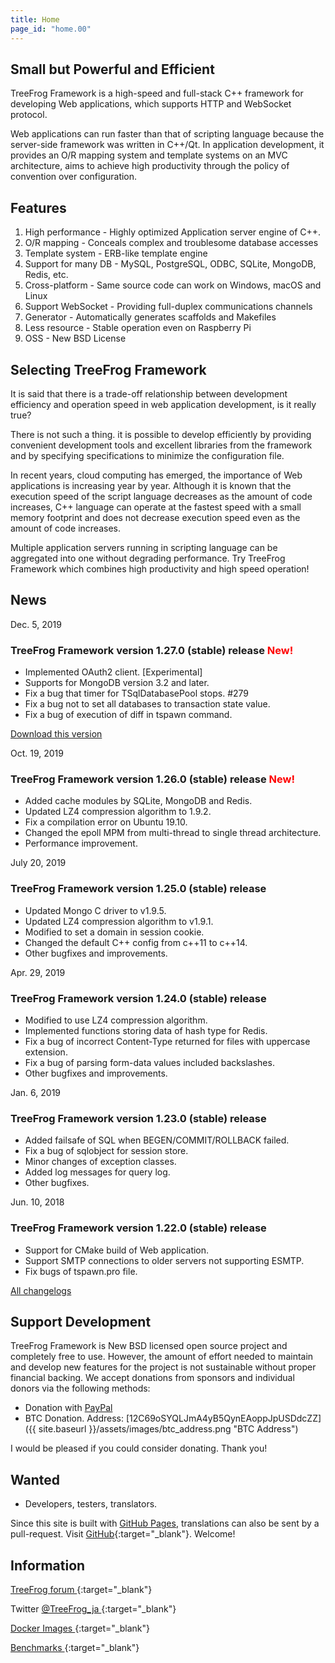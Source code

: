 ```yaml
---
title: Home
page_id: "home.00"
---
```


## <i class="fa fa-bolt" aria-hidden="true"></i> Small but Powerful and Efficient

TreeFrog Framework is a high-speed and full-stack C++ framework for developing Web applications, which supports HTTP and WebSocket protocol.

Web applications can run faster than that of scripting language because the server-side framework was written in C++/Qt. In application development, it provides an O/R mapping system and template systems on an MVC architecture, aims to achieve high productivity through the policy of  convention over configuration.


## <i class="fa fa-flag" aria-hidden="true"></i> Features

  1. High performance - Highly optimized Application server engine of C++.
  2. O/R mapping  - Conceals complex and troublesome database accesses
  3. Template system  - ERB-like template engine
  4. Support for many DB - MySQL, PostgreSQL, ODBC, SQLite, MongoDB, Redis, etc.
  5. Cross-platform  - Same source code can work on Windows, macOS and Linux
  6. Support WebSocket - Providing full-duplex communications channels
  7. Generator - Automatically generates scaffolds and Makefiles
  8. Less resource -  Stable operation even on Raspberry Pi
  9. OSS  - New BSD License


## <i class="fa fa-comment" aria-hidden="true"></i> Selecting TreeFrog Framework

It is said that there is a trade-off relationship between development efficiency and operation speed in web application development, is it really true?

There is not such a thing. it is possible to develop efficiently by providing convenient development tools and excellent libraries from the framework and by specifying specifications to minimize the configuration file.

In recent years, cloud computing has emerged, the importance of Web applications is increasing year by year. Although it is known that the execution speed of the script language decreases as the amount of code increases, C++ language can operate at the fastest speed with a small memory footprint and does not decrease execution speed even as the amount of code increases.

Multiple application servers running in scripting language can be aggregated into one without degrading performance.
Try TreeFrog Framework which combines high productivity and high speed operation!


## <i class="fa fa-bell" aria-hidden="true"></i> News

Dec. 5, 2019

### TreeFrog Framework version 1.27.0 (stable) release <span style="color: red;">New!</span>

  - Implemented OAuth2 client.  [Experimental]
  - Supports for MongoDB version 3.2 and later.
  - Fix a bug that timer for TSqlDatabasePool stops. #279
  - Fix a bug not to set all databases to transaction state value.
  - Fix a bug of execution of diff in tspawn command.

  [<i class="fas fa-download"></i> Download this version](/en/download/)

Oct. 19, 2019

### TreeFrog Framework version 1.26.0 (stable) release <span style="color: red;">New!</span>

  - Added cache modules by SQLite, MongoDB and Redis.
  - Updated LZ4 compression algorithm to 1.9.2.
  - Fix a compilation error on Ubuntu 19.10.
  - Changed the epoll MPM from multi-thread to single thread architecture.
  - Performance improvement.

July 20, 2019

### TreeFrog Framework version 1.25.0 (stable) release

  - Updated Mongo C driver to v1.9.5.
  - Updated LZ4 compression algorithm to v1.9.1.
  - Modified to set a domain in session cookie.
  - Changed the default C++ config from c++11 to c++14.
  - Other bugfixes and improvements.

Apr. 29, 2019

### TreeFrog Framework version 1.24.0 (stable) release

  - Modified to use LZ4 compression algorithm.
  - Implemented functions storing data of hash type for Redis.
  - Fix a bug of incorrect Content-Type returned for files with uppercase extension.
  - Fix a bug of parsing form-data values included backslashes.
  - Other bugfixes and improvements.

Jan. 6, 2019

### TreeFrog Framework version 1.23.0 (stable) release

  - Added failsafe of SQL when BEGEN/COMMIT/ROLLBACK failed.
  - Fix a bug of sqlobject for session store.
  - Minor changes of exception classes.
  - Added log messages for query log.
  - Other bugfixes.

Jun. 10, 2018

### TreeFrog Framework version 1.22.0 (stable) release

  - Support for CMake build of Web application.
  - Support SMTP connections to older servers not supporting ESMTP.
  - Fix bugs of tspawn.pro file.


 [<i class="fa fa-list" aria-hidden="true"></i> All changelogs](https://github.com/treefrogframework/treefrog-framework/blob/master/CHANGELOG.md)


## <i class="fas fa-hand-holding-usd"></i> Support Development

TreeFrog Framework is New BSD licensed open source project and completely free to use. However, the amount of effort needed to maintain and develop new features for the project is not sustainable without proper financial backing. We accept donations from sponsors and individual donors via the following methods:

 - Donation with [PayPal <i class="fas fa-external-link-alt"></i>](https://www.paypal.me/aoyamakazuharu)
 - BTC Donation. Address: [12C69oSYQLJmA4yB5QynEAoppJpUSDdcZZ]({{ site.baseurl }}/assets/images/btc_address.png "BTC Address")

I would be pleased if you could consider donating. Thank you!


## <i class="fa fa-user" aria-hidden="true"></i> Wanted

 - Developers, testers, translators.

Since this site is built with [GitHub Pages](https://pages.github.com/), translations can also be sent by a pull-request.
Visit [GitHub](https://github.com/treefrogframework/treefrog-framework){:target="_blank"}. Welcome!


## <i class="fa fa-info-circle" aria-hidden="true"></i> Information

[TreeFrog forum <i class="fas fa-external-link-alt"></i>](https://groups.google.com/forum/#!forum/treefrogframework){:target="_blank"}

Twitter [@TreeFrog_ja <i class="fas fa-external-link-alt"></i>](https://twitter.com/TreeFrog_ja){:target="_blank"}

[Docker Images <i class="fas fa-external-link-alt"></i>](https://hub.docker.com/r/treefrogframework/treefrog/){:target="_blank"}

[Benchmarks <i class="fas fa-external-link-alt"></i>](https://www.techempower.com/benchmarks/#section=data-r16){:target="_blank"}

